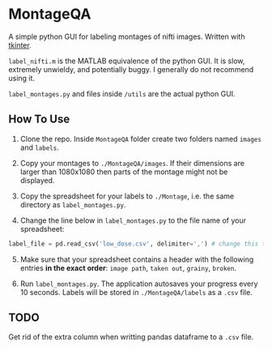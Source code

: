 # MontageQA
A simple python GUI for labeling montages of nifti images. Written with [tkinter](https://wiki.python.org/moin/TkInter).

`label_nifti.m` is the MATLAB equivalence of the python GUI. It is slow, extremely unwieldy, and potentially buggy. I generally do not recommend using it.  
  
`label_montages.py` and files inside `/utils` are the actual python GUI.

## How To Use
1. Clone the repo. Inside `MontageQA` folder create two folders named `images` and `labels`.
  
2. Copy your montages to `./MontageQA/images`. If their dimensions are larger than 1080x1080 then parts of the montage might not be displayed.
  
3. Copy the spreadsheet for your labels to `./Montage`, i.e. the same directory as `label_montages.py`.
  
4. Change the line below in `label_montages.py` to the file name of your spreadsheet:
  ```python
  label_file = pd.read_csv('low_dose.csv', delimiter=',') # change this to the name of your own spreadsheet
  ```
5. Make sure that your spreadsheet contains a header with the following entries **in the exact order**: `image path`, `taken out`, `grainy`, `broken`.
  
6. Run `label_montages.py`. The application autosaves your progress every 10 seconds. Labels will be stored in `./MontageQA/labels` as a `.csv` file.

## TODO
Get rid of the extra column when writting pandas dataframe to a `.csv` file. 
